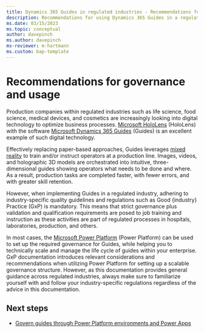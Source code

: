 ```yaml
---
title: Dynamics 365 Guides in regulated industries - Recommendations for governance and usage
description: Recommendations for using Dynamics 365 Guides in a regulated industry
ms.date: 03/15/2023
ms.topic: conceptual
author: davepinch
ms.author: davepinch
ms-reviewer: m-hartmann
ms.custom: bap-template
---
```


# Recommendations for governance and usage

Production companies within regulated industries such as life science, food science, medical devices, and cosmetics are increasingly looking into digital technology to optimize business processes. [Microsoft HoloLens](/hololens) (HoloLens) with the software [Microsoft Dynamics 365 Guides](../index.md) (Guides) is an excellent example of such digital technology.

Effectively replacing paper-based approaches, Guides leverages [mixed reality](/training/modules/intro-to-mixed-reality) to train and/or instruct operators at a production line. Images, videos, and holographic 3D models are orchestrated into intuitive, three-dimensional guides showing operators what needs to be done and where. As a result, production tasks are completed faster, with fewer errors, and with greater skill retention.

However, when implementing Guides in a regulated industry, adhering to industry-specific quality guidelines and regulations such as Good {industry} Practice (GxP) is mandatory. This means that strict governance plus validation and qualification requirements are posed to job training and instruction as these activities are part of regulated processes in hospitals, laboratories, production, and others.

In most cases, the [Microsoft Power Platform](https://powerplatform.microsoft.com/en-us/what-is-power-platform/) (Power Platform) can be used to set up the required governance for Guides, while helping you to technically scale and manage the life cycle of guides within your enterprise. GxP documentation introduces relevant considerations and recommendations when utilizing Power Platform for setting up a scalable governance structure. However, as this documentation provides general guidance across regulated industries, always make sure to familiarize yourself with and follow your industry-specific regulations regardless of the advice in this documentation.

## Next steps

- [Govern guides through Power Platform environments and Power Apps](govern-guides-through-power-platform-environments-and-power-apps.md)
